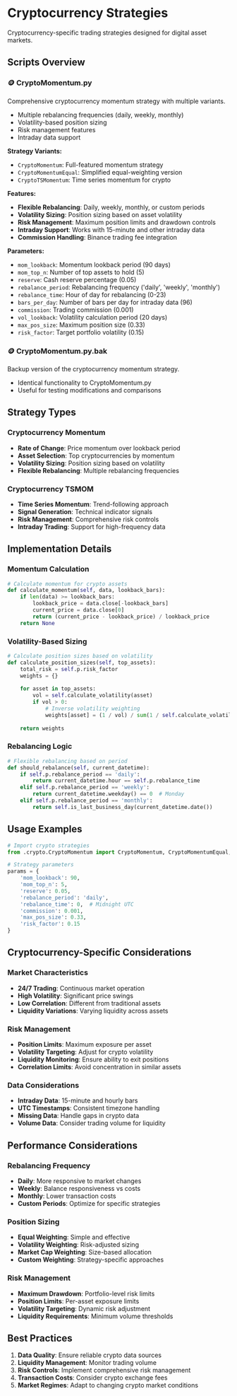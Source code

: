 # Cryptocurrency Strategies

Cryptocurrency-specific trading strategies designed for digital asset markets.

## Scripts Overview

### 🪙 CryptoMomentum.py
Comprehensive cryptocurrency momentum strategy with multiple variants.
- Multiple rebalancing frequencies (daily, weekly, monthly)
- Volatility-based position sizing
- Risk management features
- Intraday data support

**Strategy Variants:**
- `CryptoMomentum`: Full-featured momentum strategy
- `CryptoMomentumEqual`: Simplified equal-weighting version
- `CryptoTSMomentum`: Time series momentum for crypto

**Features:**
- **Flexible Rebalancing**: Daily, weekly, monthly, or custom periods
- **Volatility Sizing**: Position sizing based on asset volatility
- **Risk Management**: Maximum position limits and drawdown controls
- **Intraday Support**: Works with 15-minute and other intraday data
- **Commission Handling**: Binance trading fee integration

**Parameters:**
- `mom_lookback`: Momentum lookback period (90 days)
- `mom_top_n`: Number of top assets to hold (5)
- `reserve`: Cash reserve percentage (0.05)
- `rebalance_period`: Rebalancing frequency ('daily', 'weekly', 'monthly')
- `rebalance_time`: Hour of day for rebalancing (0-23)
- `bars_per_day`: Number of bars per day for intraday data (96)
- `commission`: Trading commission (0.001)
- `vol_lookback`: Volatility calculation period (20 days)
- `max_pos_size`: Maximum position size (0.33)
- `risk_factor`: Target portfolio volatility (0.15)

### 🪙 CryptoMomentum.py.bak
Backup version of the cryptocurrency momentum strategy.
- Identical functionality to CryptoMomentum.py
- Useful for testing modifications and comparisons

## Strategy Types

### Cryptocurrency Momentum
- **Rate of Change**: Price momentum over lookback period
- **Asset Selection**: Top cryptocurrencies by momentum
- **Volatility Sizing**: Position sizing based on volatility
- **Flexible Rebalancing**: Multiple rebalancing frequencies

### Cryptocurrency TSMOM
- **Time Series Momentum**: Trend-following approach
- **Signal Generation**: Technical indicator signals
- **Risk Management**: Comprehensive risk controls
- **Intraday Trading**: Support for high-frequency data

## Implementation Details

### Momentum Calculation
```python
# Calculate momentum for crypto assets
def calculate_momentum(self, data, lookback_bars):
    if len(data) >= lookback_bars:
        lookback_price = data.close[-lookback_bars]
        current_price = data.close[0]
        return (current_price - lookback_price) / lookback_price
    return None
```

### Volatility-Based Sizing
```python
# Calculate position sizes based on volatility
def calculate_position_sizes(self, top_assets):
    total_risk = self.p.risk_factor
    weights = {}
    
    for asset in top_assets:
        vol = self.calculate_volatility(asset)
        if vol > 0:
            # Inverse volatility weighting
            weights[asset] = (1 / vol) / sum(1 / self.calculate_volatility(a) for a in top_assets)
    
    return weights
```

### Rebalancing Logic
```python
# Flexible rebalancing based on period
def should_rebalance(self, current_datetime):
    if self.p.rebalance_period == 'daily':
        return current_datetime.hour == self.p.rebalance_time
    elif self.p.rebalance_period == 'weekly':
        return current_datetime.weekday() == 0  # Monday
    elif self.p.rebalance_period == 'monthly':
        return self.is_last_business_day(current_datetime.date())
```

## Usage Examples

```python
# Import crypto strategies
from .crypto.CryptoMomentum import CryptoMomentum, CryptoMomentumEqual, CryptoTSMomentum

# Strategy parameters
params = {
    'mom_lookback': 90,
    'mom_top_n': 5,
    'reserve': 0.05,
    'rebalance_period': 'daily',
    'rebalance_time': 0,  # Midnight UTC
    'commission': 0.001,
    'max_pos_size': 0.33,
    'risk_factor': 0.15
}
```

## Cryptocurrency-Specific Considerations

### Market Characteristics
- **24/7 Trading**: Continuous market operation
- **High Volatility**: Significant price swings
- **Low Correlation**: Different from traditional assets
- **Liquidity Variations**: Varying liquidity across assets

### Risk Management
- **Position Limits**: Maximum exposure per asset
- **Volatility Targeting**: Adjust for crypto volatility
- **Liquidity Monitoring**: Ensure ability to exit positions
- **Correlation Limits**: Avoid concentration in similar assets

### Data Considerations
- **Intraday Data**: 15-minute and hourly bars
- **UTC Timestamps**: Consistent timezone handling
- **Missing Data**: Handle gaps in crypto data
- **Volume Data**: Consider trading volume for liquidity

## Performance Considerations

### Rebalancing Frequency
- **Daily**: More responsive to market changes
- **Weekly**: Balance responsiveness vs costs
- **Monthly**: Lower transaction costs
- **Custom Periods**: Optimize for specific strategies

### Position Sizing
- **Equal Weighting**: Simple and effective
- **Volatility Weighting**: Risk-adjusted sizing
- **Market Cap Weighting**: Size-based allocation
- **Custom Weighting**: Strategy-specific approaches

### Risk Management
- **Maximum Drawdown**: Portfolio-level risk limits
- **Position Limits**: Per-asset exposure limits
- **Volatility Targeting**: Dynamic risk adjustment
- **Liquidity Requirements**: Minimum volume thresholds

## Best Practices

1. **Data Quality**: Ensure reliable crypto data sources
2. **Liquidity Management**: Monitor trading volume
3. **Risk Controls**: Implement comprehensive risk management
4. **Transaction Costs**: Consider crypto exchange fees
5. **Market Regimes**: Adapt to changing crypto market conditions 